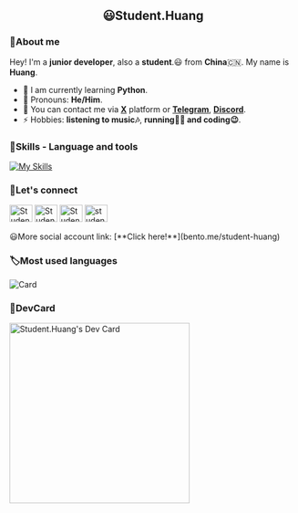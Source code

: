 

<h2 align="center">😃Student.Huang</h2>

### 👋About me

Hey! I'm a **junior developer**, also a **student**.😃 from **China**🇨🇳. My name is **Huang**.
- 🌱 I am currently learning **Python**.
- 🤗 Pronouns: **He/Him**.
- 💬 You can contact me via [**X**](x.com/@Student__Huang) platform or [**Telegram**](t.me/@Student.Huang), [**Discord**](https://discord.com/invite/xCeAQ3RS).
- ⚡ Hobbies: **listening to music🎶**, **running🏃🏻 and coding😉**.

### 🔧Skills - Language and tools
[![My Skills](https://skillicons.dev/icons?i=python,html,css,vscode,pycharm,github,linkedin,discord,vercel,windows,twitter,notion,markdown)](https://skillicons.dev)

### 📌Let's connect

<p align="left">
<a href="https://x.com/Student__Huang" target="blank"><img src="https://upload.wikimedia.org/wikipedia/commons/6/6f/Logo_of_Twitter.svg" height="30" width="40" alt="Student__Huang"></a>
<a href="https://instagram.com/Student.Huang" target="blank"><img src="https://upload.wikimedia.org/wikipedia/commons/9/95/Instagram_logo_2022.svg" height="30" width="40" alt="Student.Huang"></a>
<a href="https://facebook.com/Student.Huang0" target="blank"><img src="https://upload.wikimedia.org/wikipedia/commons/5/51/Facebook_f_logo_%282019%29.svg" height="30" width="40" alt="Student.Huang0"></a>
<a href="https://www.linkedin.com/in/student-huang" target="blank"><img src="https://upload.wikimedia.org/wikipedia/commons/8/81/LinkedIn_icon.svg" height="30" width="40" alt="student-huang"></a>
</p>
😃More social account link: [**Click here!**](bento.me/student-huang)

### 🏷Most used languages
![Card](https://github-readme-stats.vercel.app/api/top-langs/?username=Student-Huang1&hide_title=true&hide_border=true&layout=compact&theme=dracula)

### 🔖DevCard
<a href="https://app.daily.dev/student_huang"><img src="https://api.daily.dev/devcards/v2/oknDsTlL9lpbykfWnxxwQ.png?type=default&r=sgd" width="316" alt="Student.Huang's Dev Card"/></a>

<!--Thanks for watching😄-->
